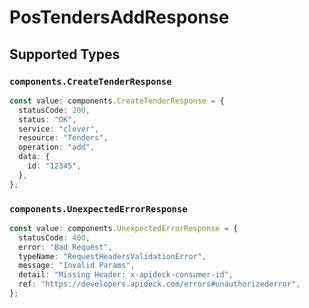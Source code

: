 # PosTendersAddResponse


## Supported Types

### `components.CreateTenderResponse`

```typescript
const value: components.CreateTenderResponse = {
  statusCode: 200,
  status: "OK",
  service: "clover",
  resource: "Tenders",
  operation: "add",
  data: {
    id: "12345",
  },
};
```

### `components.UnexpectedErrorResponse`

```typescript
const value: components.UnexpectedErrorResponse = {
  statusCode: 400,
  error: "Bad Request",
  typeName: "RequestHeadersValidationError",
  message: "Invalid Params",
  detail: "Missing Header: x-apideck-consumer-id",
  ref: "https://developers.apideck.com/errors#unauthorizederror",
};
```

